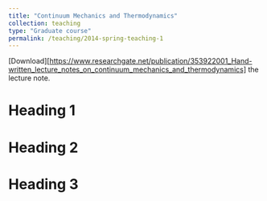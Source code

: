 ```yaml
---
title: "Continuum Mechanics and Thermodynamics"
collection: teaching
type: "Graduate course"
permalink: /teaching/2014-spring-teaching-1
---
```


[Download][https://www.researchgate.net/publication/353922001_Hand-written_lecture_notes_on_continuum_mechanics_and_thermodynamics] the lecture note.

Heading 1
======

Heading 2
======

Heading 3
======

